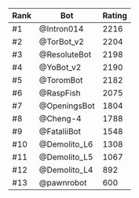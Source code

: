 Rank|Bot|Rating
---|---|---
#1|@Intron014|2216
#2|@TorBot_v2|2204
#3|@ResoluteBot|2198
#4|@YoBot_v2|2190
#5|@ToromBot|2182
#6|@RaspFish|2075
#7|@OpeningsBot|1804
#8|@Cheng-4|1788
#9|@FataliiBot|1548
#10|@Demolito_L6|1308
#11|@Demolito_L5|1067
#12|@Demolito_L4|892
#13|@pawnrobot|600
